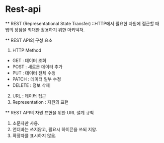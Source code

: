 # Rest-api

** REST (Representational State Transfer)
::HTTP에서 필요한 자원에 접근할 때
웹의 장점을 최대한 활용하기 위한 아키텍쳐.

** REST API의 구성 요소
1. HTTP Method
- GET : 데이터 조회
- POST : 새로운 데이터 추가
- PUT : 데이터 전체 수정
- PATCH : 데이터 일부 수정
- DELETE : 정보 삭제

2. URL : 데이터 접근
3. Representation : 자원의 표현

** REST API의 자원 표현을 위한 URL 설계 규칙
1. 소문자만 사용.
2. 언더바는 쓰지않고, 필요시 하이픈을 쓰되 지양.
3. 확장자를 표시하지 않음.
